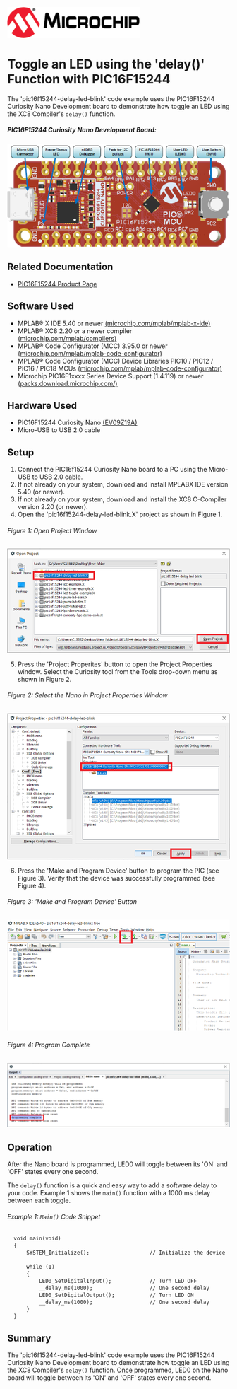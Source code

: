 <!-- Please do not change this html logo with link -->
<a href="https://www.microchip.com" rel="nofollow"><img src="images/microchip.png" alt="MCHP" width="300"/></a>

# Toggle an LED using the 'delay()' Function with PIC16F15244

The 'pic16f15244-delay-led-blink' code example uses the PIC16F15244 Curiosity Nano Development board to demonstrate how toggle an LED using the XC8 Compiler's `delay()` function.

##### PIC16F15244 Curiosity Nano Development Board:
![Curiosity Nano Development Board](images/NanoHighlights.png)

## Related Documentation
- [PIC16F15244 Product Page](https://www.microchip.com/wwwproducts/en/PIC16F15244)

## Software Used
- MPLAB® X IDE 5.40 or newer [(microchip.com/mplab/mplab-x-ide)](http://www.microchip.com/mplab/mplab-x-ide)
- MPLAB® XC8 2.20 or a newer compiler [(microchip.com/mplab/compilers)](http://www.microchip.com/mplab/compilers)
- MPLAB® Code Configurator (MCC) 3.95.0 or newer [(microchip.com/mplab/mplab-code-configurator)](https://www.microchip.com/mplab/mplab-code-configurator)
- MPLAB® Code Configurator (MCC) Device Libraries PIC10 / PIC12 / PIC16 / PIC18 MCUs [(microchip.com/mplab/mplab-code-configurator)](https://www.microchip.com/mplab/mplab-code-configurator)
- Microchip PIC16F1xxxx Series Device Support (1.4.119) or newer [(packs.download.microchip.com/)](https://packs.download.microchip.com/)

## Hardware Used
- PIC16F15244 Curiosity Nano [(EV09Z19A)](https://www.microchip.com/Developmenttools/ProductDetails/EV09Z19A)
- Micro-USB to USB 2.0 cable

## Setup
1. Connect the PIC16f15244 Curiosity Nano board to a PC using the Micro-USB to USB 2.0 cable.
2. If not already on your system, download and install MPLABX IDE version 5.40 (or newer).
3. If not already on your system, download and install the XC8 C-Compiler version 2.20 (or newer).
4. Open the 'pic16f15244-delay-led-blink.X' project as shown in Figure 1.

###### Figure 1: Open Project Window
![Open Project Window](images/OpenProject.png)

5. Press the 'Project Properites' button to open the Project Properties window. Select the Curiosity tool from the Tools drop-down menu as shown in Figure 2.

###### Figure 2: Select the Nano in Project Properties Window
![Select Tool](images/SelectTool.png)

6. Press the 'Make and Program Device' button to program the PIC (see Figure 3). Verify that the device was successfully programmed (see Figure 4).

###### Figure 3: 'Make and Program Device' Button
![Program Device Button](images/MakeAndProgramButton.png)

###### Figure 4: Program Complete
![Program Complete](images/ProgramSuccess.png)

## Operation
After the Nano board is programmed, LED0 will toggle between its 'ON' and 'OFF' states every one second.

The `delay()` function is a quick and easy way to add a software delay to your code. Example 1 shows the `main()` function with a 1000 ms delay between each toggle.

###### Example 1: `Main()` Code Snippet

      void main(void)
      {
          SYSTEM_Initialize();                   // Initialize the device

          while (1)
          {
              LED0_SetDigitalInput();            // Turn LED OFF
              __delay_ms(1000);                  // One second delay
              LED0_SetDigitalOutput();           // Turn LED ON
              __delay_ms(1000);                  // One second delay
          }
      }


## Summary
The 'pic16f15244-delay-led-blink' code example uses the PIC16F15244 Curiosity Nano Development board to demonstrate how toggle an LED using the XC8 Compiler's `delay()` function. Once programmed, LED0 on the Nano board will toggle between its 'ON' and 'OFF' states every one second.
